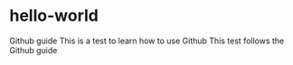 # hello-world
Github guide
This is a test to learn how to use Github
This test follows the Github guide
